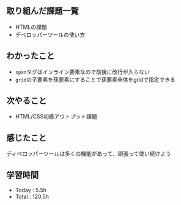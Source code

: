 ## 取り組んだ課題一覧
- HTMLの課題
- デベロッパーツールの使い方
## わかったこと
  - `span`タグはインライン要素なので前後に改行が入らない
  - `grid`の子要素を孫要素にすることで孫要素全体をgridで指定できる
## 次やること
  - HTML/CSS初級アウトプット課題
## 感じたこと
  ディベロッパーツールは多くの機能があって、頑張って使い続けよう
## 学習時間
  - Today : 5.5h
  - Total : 120.5h
